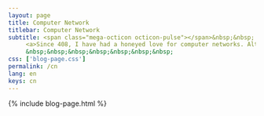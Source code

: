 ```yaml
---
layout: page
title: Computer Network
titlebar: Computer Network
subtitle: <span class="mega-octicon octicon-pulse"></span>&nbsp;&nbsp;
     <a>Since 408, I have had a honeyed love for computer networks. Although you don't need to know about networks to write business code, we are in contact with networks all the time in our lives, so aren't you curious?</a><br/>
     &nbsp;&nbsp;&nbsp;&nbsp;&nbsp;&nbsp;&nbsp; 
css: ['blog-page.css']
permalink: /cn
lang: en
keys: cn
---
```

{% include blog-page.html %}